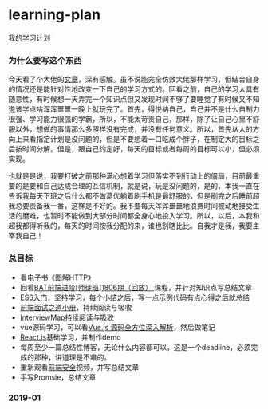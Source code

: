 # learning-plan
我的学习计划

### 为什么要写这个东西
今天看了个大佬的[文章](https://juejin.im/post/5c2d6fb46fb9a049cd54504e)，深有感触。虽不说能完全仿效大佬那样学习，但结合自身的情况还是能针对性地改变一下自己的学习方式的。回看之前，自己的学习太具有随意性，有时候想一天弄完一个知识点但又发现时间不够了要睡觉了有时候又不知道该学点啥浑浑噩噩一晚上就玩完了。首先，得悦纳自己，自己并不是什么自制力很强、学习能力很强的学霸，所以，不能太苛责自己，那样，除了让自己心里不舒服以外，想做的事情那么多照样没有完成，并没有任何意义。所以，首先从大的方向上来看指定计划是没问题的，但是不要想着一口吃成个胖子，在制定大的目标之后按时间分解。但是，跟自己约定好，每天的目标或者每周的目标可以小，但必须实现。

也就是是说，我要打破之前那种满心想着学习但落实不到行动上的僵局，目前最重要的是要和自己达成合理的互信机制，就是说，玩是没问题的，是的，本我一直在告诉我每天下班之后什么都不做葛优躺着刷手机是最舒服的，但是刷完之后睡前超我总要责备我一番，这样是不好的。我不要每天浑浑噩噩地浪费时间被动地接受生活的磨难，也暂时不能做到大部分时间都全身心地投入学习。所以，以后，本我和超我都得听我的，每天的时间按我分配的来，谁也别瞎比比。自我才是我，我要主宰我自己！

### 总目标
- 看电子书《图解HTTP》
- 回看[BAT前端进阶[师徒班]1806期（回放） ](http://www.zhenchuanx.com/my/course/69)课程，并针对知识点写总结文章
- [ES6入门](http://es6.ruanyifeng.com/)，坚持学习，每个小结之后，写一点示例代码有点心得之后就总结
- [前端面试之道小册](https://juejin.im/book/5bdc715fe51d454e755f75ef/section/5bdc71fbf265da6128599324)，持续阅读与吸收
- [InterviewMap](https://yuchengkai.cn/docs/zh/)持续阅读与吸收
- vue源码学习，可以看[Vue.js 源码全方位深入解析](https://pan.baidu.com/disk/home?#/all?vmode=list&path=%2F%E5%89%8D%E7%AB%AF%E5%AD%A6%E4%B9%A0%E8%B5%84%E6%96%99%2FA-Vue.js%2FVue.js%20%E6%BA%90%E7%A0%81%E5%85%A8%E6%96%B9%E4%BD%8D%E6%B7%B1%E5%85%A5%E8%A7%A3%E6%9E%90)，然后做笔记
- [React.js](https://www.reactjscn.com/)基础学习，并制作demo
- 每周至少一篇总结性博客，无论什么内容都可以，这是一个deadline，必须完成的那种，讲道理是不难的。
- 重新观看[前端安全](http://www.zhenchuanx.com/open/course/39)视频，并写总结文章
- 手写Promsie，总结文章

 ### 2019-01
 


